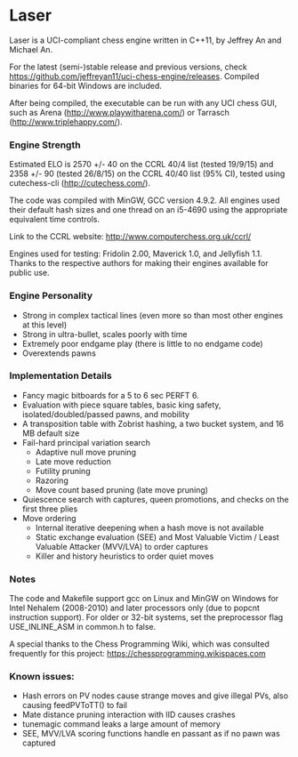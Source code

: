 # Laser
Laser is a UCI-compliant chess engine written in C++11, by Jeffrey An and Michael An.

For the latest (semi-)stable release and previous versions, check https://github.com/jeffreyan11/uci-chess-engine/releases. Compiled binaries for 64-bit Windows are included.

After being compiled, the executable can be run with any UCI chess GUI, such as Arena (http://www.playwitharena.com/) or Tarrasch (http://www.triplehappy.com/).


### Engine Strength
Estimated ELO is 2570 +/- 40 on the CCRL 40/4 list (tested 19/9/15) and 2358 +/- 90 (tested 26/8/15) on the CCRL 40/40 list (95% CI), tested using cutechess-cli (http://cutechess.com/).

The code was compiled with MinGW, GCC version 4.9.2. All engines used their default hash sizes and one thread on an i5-4690 using the appropriate equivalent time controls.

Link to the CCRL website: http://www.computerchess.org.uk/ccrl/

Engines used for testing: Fridolin 2.00, Maverick 1.0, and Jellyfish 1.1. Thanks to the respective authors for making their engines available for public use.


### Engine Personality
- Strong in complex tactical lines (even more so than most other engines at this level)
- Strong in ultra-bullet, scales poorly with time
- Extremely poor endgame play (there is little to no endgame code)
- Overextends pawns


### Implementation Details
- Fancy magic bitboards for a 5 to 6 sec PERFT 6.
- Evaluation with piece square tables, basic king safety, isolated/doubled/passed pawns, and mobility
- A transposition table with Zobrist hashing, a two bucket system, and 16 MB default size
- Fail-hard principal variation search
  - Adaptive null move pruning
  - Late move reduction
  - Futility pruning
  - Razoring
  - Move count based pruning (late move pruning)
- Quiescence search with captures, queen promotions, and checks on the first three plies
- Move ordering
  - Internal iterative deepening when a hash move is not available
  - Static exchange evaluation (SEE) and Most Valuable Victim / Least Valuable Attacker (MVV/LVA) to order captures
  - Killer and history heuristics to order quiet moves


### Notes
The code and Makefile support gcc on Linux and MinGW on Windows for Intel Nehalem (2008-2010) and later processors only (due to popcnt instruction support). For older or 32-bit systems, set the preprocessor flag USE_INLINE_ASM in common.h to false.

A special thanks to the Chess Programming Wiki, which was consulted frequently for this project: https://chessprogramming.wikispaces.com


### Known issues:
- Hash errors on PV nodes cause strange moves and give illegal PVs, also causing feedPVToTT() to fail
- Mate distance pruning interaction with IID causes crashes
- tunemagic command leaks a large amount of memory
- SEE, MVV/LVA scoring functions handle en passant as if no pawn was captured